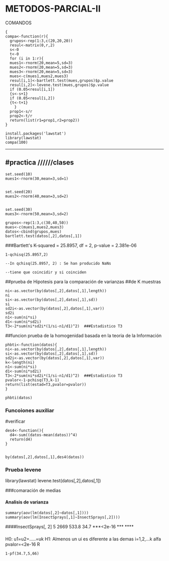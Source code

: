 METODOS-PARCIAL-II
==================

COMANDOS
```
{
compa<-function(r){
  grupos<-rep(1:3,c(20,20,20))
  resul<-matrix(0,r,2)
  s<-0
  t<-0
  for (i in 1:r){
  mues1<-rnorm(20,mean=5,sd=3)
  mues2<-rnorm(20,mean=5,sd=3)
  mues3<-rnorm(20,mean=5,sd=3)
  mues<-c(mues1,mues2,mues3)
  resul[i,1]<-bartlett.test(mues,grupos)$p.value
  resul[i,2]<-levene.test(mues,grupos)$p.value
  if (0.05<resul[i,1]) 
  {s<-s+1} 
  if (0.05<resul[i,2]) 
  {t<-t+1} 
    }
  prop1<-s/r
  prop2<-t/r
  return(list(r1=prop1,r2=prop2))
}

install.packages('lawstat')
library(lawstat)
compa(100)
```
---
#practica //////clases
---
```
set.seed(10)
mues1<-rnorm(30,mean=3,sd=1)


set.seed(20)
mues2<-rnorm(40,mean=3,sd=2)


set.seed(30)
mues3<-rnorm(50,mean=3,sd=2)

grupos<-rep(1:3,c(30,40,50))
mues<-c(mues1,mues2,mues3)
datos<-cbind(grupos,mues)
bartlett.test(datos[,2],datos[,1])
```
###Bartlett's K-squared = 25.8957, df = 2, p-value = 2.381e-06
```
1-qchisq(25.8957,2)

--In qchisq(25.8957, 2) : Se han producido NaNs

--tiene que coincidir y si coinciden
```
##prueba de Hipotesis para la comparación de varianzas
##de K muestras
```
ni<-as.vector(by(datos[,2],datos[,1],length))
ni
si<-as.vector(by(datos[,2],datos[,1],sd))
si
sd2i<-as.vector(by(datos[,2],datos[,1],var))
sd2i
n1<-sum(ni*si)
d1<-sum(ni*sd2i)
T3<-2*sum(ni*sd2i*(1/si-n1/d1)^2)  ###Estadistico T3

```
##funcion prueba de la homogenidad basada en la teoria de la Información
```
phbti<-function(datos){
ni<-as.vector(by(datos[,2],datos[,1],length))
si<-as.vector(by(datos[,2],datos[,1],sd))
sd2i<-as.vector(by(datos[,2],datos[,1],var))
k<-length(ni)
n1<-sum(ni*si)
d1<-sum(ni*sd2i)
T3<-2*sum(ni*sd2i*(1/si-n1/d1)^2)  ###Estadistico T3
pvalor<-1-pchisq(T3,k-1)
return(list(estad=T3,pvalor=pvalor))
}

phbti(datos)

```
### Funcoiones auxiliar
#verificar
```
des4<-function(){
  d4<-sum((datos-mean(datos))^4)
  return(d4)
}


by(datos[,2],datos[,1],des4(datos))
```
### Prueba levene
library(lawstat)
levene.test(datos[,2],datos[,1])

###comaración de medias 
#### Analisis de varianza
```
summary(aov(lm(datos[,2]~datos[,1])))
summary(aov(lm(InsectSprays[,1]~InsectSprays[,2])))

```
####InsectSprays[, 2]  5   2669   533.8    34.7 ***<2e-16 *** ****

###
H0: u1=u2=.....=uk
H1: Almenos un ui es diferente a las demas i=1,2,...k
alfa
pvalor=<2e-16
R
```
1-pf(34.7,5,66)
```

###
